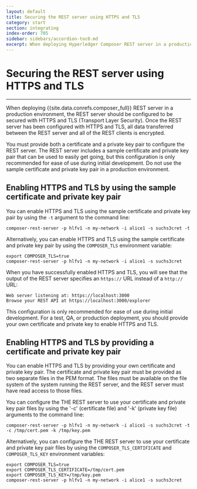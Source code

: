```yaml
---
layout: default
title: Securing the REST server using HTTPS and TLS
category: start
section: integrating
index-order: 705
sidebar: sidebars/accordion-toc0.md
excerpt: When deploying Hyperledger Composer REST server in a production environment, the REST server should be [**configured to be secured with HTTPS and TLS**](./securing-the-rest-server.html) (Transport Layer Security). Once the REST server has been configured with HTTPS and TLS, all data transferred between the REST server and all of the REST clients is encrypted.
---
```


# Securing the REST server using HTTPS and TLS

---

When deploying {{site.data.conrefs.composer_full}} REST server in a production environment, the REST server should be configured to be secured with HTTPS and TLS (Transport Layer Security). Once the REST server has been configured with HTTPS and TLS, all data transferred between the REST server and all of the REST clients is encrypted.

You must provide both a certificate and a private key pair to configure the REST server. The REST server includes a sample certificate and private key pair that can be used to easily get going, but this configuration is only recommended for ease of use during initial development. Do not use the sample certificate and private key pair in a production environment.

## Enabling HTTPS and TLS by using the sample certificate and private key pair

You can enable HTTPS and TLS using the sample certificate and private key pair by using the `-t` argument to the command line:

    composer-rest-server -p hlfv1 -n my-network -i alice1 -s suchs3cret -t

Alternatively, you can enable HTTPS and TLS using the sample certificate and private key pair by using the `COMPOSER_TLS` environment variable:

    export COMPOSER_TLS=true
    composer-rest-server -p hlfv1 -n my-network -i alice1 -s suchs3cret

When you have successfully enabled HTTPS and TLS, you will see that the output of the REST server specifies an `https://` URL instead of a `http://` URL:

    Web server listening at: https://localhost:3000
    Browse your REST API at https://localhost:3000/explorer

This configuration is only recommended for ease of use during initial development. For a test, QA, or production deployment, you should provide your own certificate and private key to enable HTTPS and TLS.

## Enabling HTTPS and TLS by providing a certificate and private key pair

You can enable HTTPS and TLS by providing your own certificate and private key pair. The certificate and private key pair must be provided as two separate files in the PEM format. The files must be available on the file system of the system running the REST server, and the REST server must have read access to those files.

You can configure the THE REST server to use your certificate and private key pair files by using the '-c' (certificate file) and '-k' (private key file) arguments to the command line:

    composer-rest-server -p hlfv1 -n my-network -i alice1 -s suchs3cret -t -c /tmp/cert.pem -k /tmp/key.pem

Alternatively, you can configure the THE REST server to use your certificate and private key pair files by using the `COMPOSER_TLS_CERTIFICATE` and `COMPOSER_TLS_KEY` environment variables:

    export COMPOSER_TLS=true
    export COMPOSER_TLS_CERTIFICATE=/tmp/cert.pem
    export COMPOSER_TLS_KEY=/tmp/key.pem
    composer-rest-server -p hlfv1 -n my-network -i alice1 -s suchs3cret
